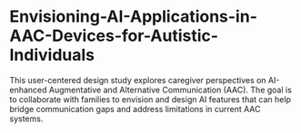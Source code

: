 # Envisioning-AI-Applications-in-AAC-Devices-for-Autistic-Individuals
This user-centered design study explores caregiver perspectives on AI-enhanced Augmentative and Alternative Communication (AAC). The goal is to collaborate with families to envision and design AI features that can help bridge communication gaps and address limitations in current AAC systems.
